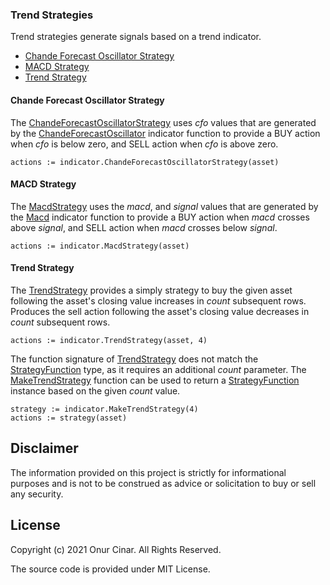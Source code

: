 ### Trend Strategies

Trend strategies generate signals based on a trend indicator.

- [Chande Forecast Oscillator Strategy](#chande-forecast-oscillator-strategy)
- [MACD Strategy](#macd-strategy)
- [Trend Strategy](#trend-strategy)

#### Chande Forecast Oscillator Strategy

The [ChandeForecastOscillatorStrategy](https://pkg.go.dev/github.com/cinar/indicator#ChandeForecastOscillatorStrategy) uses _cfo_ values that are generated by the [ChandeForecastOscillator](https://pkg.go.dev/github.com/cinar/indicator#ChandeForecastOscillator) indicator function to provide a BUY action when _cfo_ is below zero, and SELL action when _cfo_ is above zero.

```golang
actions := indicator.ChandeForecastOscillatorStrategy(asset)
```

#### MACD Strategy

The [MacdStrategy](https://pkg.go.dev/github.com/cinar/indicator#MacdStrategy) uses the _macd_, and _signal_ values that are generated by the [Macd](https://pkg.go.dev/github.com/cinar/indicator#Macd) indicator function to provide a BUY action when _macd_ crosses above _signal_, and SELL action when _macd_ crosses below _signal_.

```golang
actions := indicator.MacdStrategy(asset)
```

#### Trend Strategy

The [TrendStrategy](https://pkg.go.dev/github.com/cinar/indicator#TrendStrategy) provides a simply strategy to buy the given asset following the asset's closing value increases in _count_ subsequent rows. Produces the sell action following the asset's closing value decreases in _count_ subsequent rows.

```golang
actions := indicator.TrendStrategy(asset, 4)
```

The function signature of [TrendStrategy](https://pkg.go.dev/github.com/cinar/indicator#TrendStrategy) does not match the [StrategyFunction](https://pkg.go.dev/github.com/cinar/indicator#StrategyFunction) type, as it requires an additional _count_ parameter. The [MakeTrendStrategy](https://pkg.go.dev/github.com/cinar/indicator#MakeTrendStrategy) function can be used to return a [StrategyFunction](https://pkg.go.dev/github.com/cinar/indicator#StrategyFunction) instance based on the given _count_ value.

```golang
strategy := indicator.MakeTrendStrategy(4)
actions := strategy(asset)
```

## Disclaimer

The information provided on this project is strictly for informational purposes and is not to be construed as advice or solicitation to buy or sell any security.

## License

Copyright (c) 2021 Onur Cinar. All Rights Reserved.

The source code is provided under MIT License.
